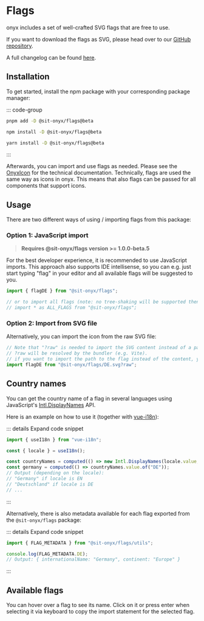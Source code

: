 # Flags

onyx includes a set of well-crafted SVG flags that are free to use.

If you want to download the flags as SVG, please head over to our [GitHub repository](https://github.com/SchwarzIT/onyx/tree/main/packages/flags/src/assets).

A full changelog can be found [here](/development/packages/changelogs/flags).

## Installation

To get started, install the npm package with your corresponding package manager:

::: code-group

```sh [pnpm]
pnpm add -D @sit-onyx/flags@beta
```

```sh [npm]
npm install -D @sit-onyx/flags@beta
```

```sh [yarn]
yarn install -D @sit-onyx/flags@beta
```

:::

Afterwards, you can import and use flags as needed. Please see the [OnyxIcon](https://storybook.onyx.schwarz/?path=/docs/basic-icon--docs) for the technical documentation. Technically, flags are used the same way as icons in onyx. This means that also flags can be passed for all components that support icons.

## Usage

There are two different ways of using / importing flags from this package:

### Option 1: JavaScript import <Badge text="recommended" />

> **Requires @sit-onyx/flags version >= 1.0.0-beta.5**

For the best developer experience, it is recommended to use JavaScript imports. This approach also supports IDE intellisense, so you can e.g. just start typing "flag" in your editor and all available flags will be suggested to you.

```ts
import { flagDE } from "@sit-onyx/flags";

// or to import all flags (note: no tree-shaking will be supported then):
// import * as ALL_FLAGS from "@sit-onyx/flags";
```

### Option 2: Import from SVG file

Alternatively, you can import the icon from the raw SVG file:

```ts
// Note that "?raw" is needed to import the SVG content instead of a path to the file itself.
// ?raw will be resolved by the bundler (e.g. Vite).
// if you want to import the path to the flag instead of the content, you can omit the "?raw" part
import flagDE from "@sit-onyx/flags/DE.svg?raw";
```

## Country names

You can get the country name of a flag in several languages using JavaScript's [Intl.DisplayNames](https://developer.mozilla.org/en-US/docs/Web/JavaScript/Reference/Global_Objects/Intl/DisplayNames) API.

Here is an example on how to use it (together with [vue-i18n](https://vue-i18n.intlify.dev/)):

::: details Expand code snippet

```ts
import { useI18n } from "vue-i18n";

const { locale } = useI18n();

const countryNames = computed(() => new Intl.DisplayNames(locale.value, { type: "region" }));
const germany = computed(() => countryNames.value.of("DE"));
// Output (depending on the locale):
// "Germany" if locale is EN
// "Deutschland" if locale is DE
// ...
```

:::

Alternatively, there is also metadata available for each flag exported from the `@sit-onyx/flags` package:

::: details Expand code snippet

```ts
import { FLAG_METADATA } from "@sit-onyx/flags/utils";

console.log(FLAG_METADATA.DE);
// Output: { internationalName: "Germany", continent: "Europe" }
```

:::

## Available flags

You can hover over a flag to see its name. Click on it or press enter when selecting it via keyboard to copy the import statement for the selected flag.

<script lang="ts" setup>
import OnyxFlagLibrary from ".vitepress/components/OnyxFlagLibrary.vue"
</script>

<OnyxFlagLibrary />
